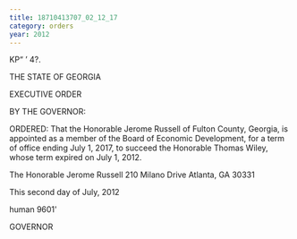 ```yaml
---
title: 18710413707_02_12_17
category: orders
year: 2012
---
```

    

KP“  ’ 4?.

THE STATE OF GEORGIA

EXECUTIVE ORDER

BY THE GOVERNOR:

ORDERED: That the Honorable Jerome Russell of Fulton County, Georgia, is
appointed as a member of the Board of Economic Development, for
a term of office ending July 1, 2017, to succeed the Honorable
Thomas Wiley, whose term expired on July 1, 2012.

The Honorable Jerome Russell
210 Milano Drive
Atlanta, GA 30331

This second day of July, 2012

human 9601'

GOVERNOR

